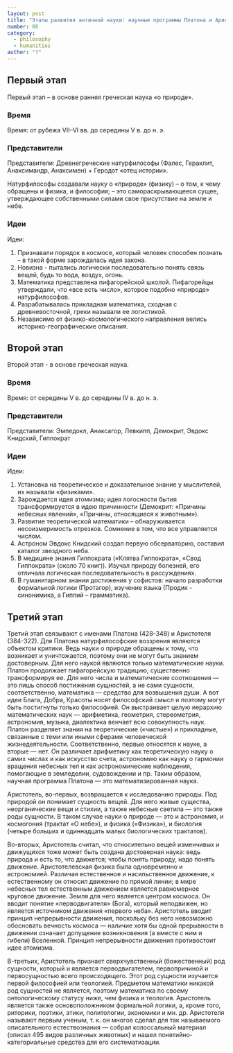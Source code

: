 ```yaml
---
layout: post
title: "Этапы развития античной науки: научные программы Платона и Аристотеля"
number: 06
category:
  - philosophy
  - humanities
author: "?"
---
```


## Первый этап
Первый этап – в основе ранняя греческая наука «о природе».

### Время
Время: от рубежа VII–VI вв. до середины V в. до н. э.

### Представители
Представители: Древнегреческие натурфилософы (Фалес, Гераклит, Анаксимандр, Анаксимен) + Геродот «отец истории».

Натурфилософы создавали науку о «природе» (физику) – о том, к чему обращены и физика, и философия; – это самораскрывающееся сущее, утверждающее собственными силами свое присутствие на земле и небе.

### Идеи
Идеи:
1. Признавали порядок в космосе, который человек способен познать – в такой форме зарождалась идея закона.
2. Новизна - пытались логически последовательно понять связь вещей, будь то вода, воздух, огонь.
3. Математика представлена пифагорейской школой. Пифагорейцы утверждали, что «все есть число», которое подобно «природе» натурфилософов.
4. Разрабатывалась прикладная математика, сходная с древневосточной, греки называли ее логистикой.
5. Независимо от физико-космологического направления велись историко-географические описания.

## Второй этап
Второй этап - в основе греческая наука.

### Время
Время: от середины V в. до середины IV в. до н. э.

### Представители
Представители: Эмпедокл, Анаксагор, Левкипп, Демокрит, Эвдокс Книдский, Гиппократ

### Идеи
Идеи:
1. Установка на теоретическое и доказательное знание у мыслителей, их называли «физиками».
2. Зарождается идея атомизма; идея логосности бытия трансформируется в идею причинности (Демокрит: «Причины небесных явлений», «Причины, относящиеся к животным»).
3. Развитие теоретической математики – обнаруживается несоизмеримость отрезков. Сомнение в том, что все управляется числом.
4. Астроном Эвдокс Книдский создал первую обсерваторию, составил каталог звездного неба.
5. В медицине знания Гиппократа («Клятва Гиппократа», «Свод Гиппократа» (около 70 книг)). Изучал природу болезней, его отличала логическая последовательность в рассуждениях.
6. В гуманитарном знании достижения у софистов: начало разработки формальной логики (Протагор), изучение языка (Продик - синонимика, а Гиппий – грамматика).

## Третий этап
Третий этап связывают с именами Платона (428-348) и Аристотеля (384-322). Для Платона натурфилософские воззрения являются объектом критики. Ведь науки о природе обращены к тому, что возникает и уничтожается, поэтому они не могут быть знанием достоверным. Для него наукой являются только математические науки. Платон продолжает пифагорейскую традицию, существенно трансформируя ее. Для него числа и математические соотношения — это лишь способ постижения сущностей, а не сами сущности, соответственно, математика — средство для возвышения души. А вот идеи Блага, Добра, Красоты носят философский смысл и поэтому могут быть постигнуты только философией. Он выстраивает целую иерархию математических наук — арифметика, геометрия, стереометрия, астрономия, музыка, диалектика венчает всю совокупность наук. Платон разделяет знания на теоретические («чистые») и прикладные, связанные с теми или иными сферами человеческой жизнедеятельности. Соответственно, первые относятся к науке, а вторые — нет. Он различает арифметику как теоретическую науку о самих числах и как искусство счета, астрономию как науку о гармонии вращения небесных тел и как астрономические наблюдения, помогающие в земледелии, судовождении и пр. Таким образом, научная программа Платона — это математизированная наука.

Аристотель, во-первых, возвращается к исследованию природы. Под природой он понимает сущность вещей. Для него живые существа, неорганические вещи и стихии, а также небесные светила — это также роды сущности. В таком случае науки о природе — это и астрономия, и космогония (трактат «О небе»), и физика («Физика»), и биология (четыре больших и одиннадцать малых биологических трактатов).

Во-вторых, Аристотель считал, что относительно вещей изменчивых и движущихся тоже может быть создана достоверная наука: ведь природа и есть то, что движется; чтобы понять природу, надо понять движение. Аристотелевская физика была одновременно и астрономией. Различая естественное и насильственное движение, к естественному он относил движение по прямой линии; в мире небесных тел естественным движением является равномерное круговое движение. Земля для него является центром космоса. Он вводит понятие «перводвигателя» (Бога), который неподвижен, но является источником движения «первого неба». Аристотель вводит принцип непрерывности движения, поскольку без него невозможно обосновать вечность космоса — наличие хотя бы одной прерывности в движении означает допущение возникновения (а вместе с ним и гибели) Вселенной. Принцип непрерывности движения противостоит идее атомизма.

В-третьих, Аристотель признает сверхчувственный (божественный) род сущности, который и является перводвигателем, первопричиной и первосущностью всего происходящего. Этот род сущности изучается первой философией или теологией. Предметом математики никакой род сущностей не является, поэтому математика по своему онтологическому статусу ниже, чем физика и теология. Аристотель является также основоположником формальной логики, а, кроме того, риторики, поэтики, этики, политологии, экономики и мн. др. Аристотеля называют первым ученым, т. к. он многое сделал для так называемого описательного естествознания — собрал колоссальный материал (описал 495 видов различных животных) и нашел понятийно-категориальные средства для его систематизации.

